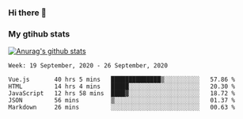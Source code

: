 ### Hi there 👋

### My gtihub stats

[![Anurag's github stats](https://github-readme-stats.vercel.app/api?username=gaozhidong)](https://github.com/gaozhidong/github-readme-stats)

<!--START_SECTION:waka-->
```text
Week: 19 September, 2020 - 26 September, 2020

Vue.js       40 hrs 5 mins   ██████████████▒░░░░░░░░░░   57.86 % 
HTML         14 hrs 4 mins   █████░░░░░░░░░░░░░░░░░░░░   20.30 % 
JavaScript   12 hrs 58 mins  ████▓░░░░░░░░░░░░░░░░░░░░   18.72 % 
JSON         56 mins         ▒░░░░░░░░░░░░░░░░░░░░░░░░   01.37 % 
Markdown     26 mins         ░░░░░░░░░░░░░░░░░░░░░░░░░   00.63 % 
```
<!--END_SECTION:waka-->